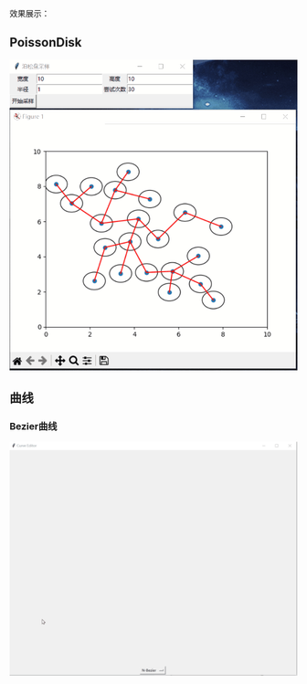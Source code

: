 

效果展示：



## PoissonDisk

<img src="README_image/PoissonDisk.gif" alt="PoissonDisk" style="zoom:67%;" />





## 曲线

### Bezier曲线

![BezierCurve](README_image/BezierCurve.gif)
